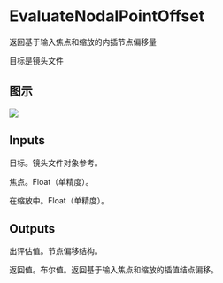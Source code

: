 # EvaluateNodalPointOffset

返回基于输入焦点和缩放的内插节点偏移量

目标是镜头文件

## 图示

![]($-20221218-21225884.png)

## Inputs

目标。镜头文件对象参考。

焦点。Float（单精度）。

在缩放中。Float（单精度）。  

## Outputs

出评估值。节点偏移结构。

返回值。布尔值。返回基于输入焦点和缩放的插值结点偏移。
